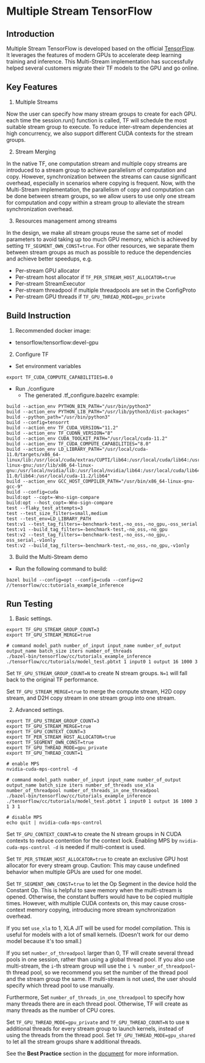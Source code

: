 # **Multiple Stream TensorFlow**

## **Introduction**
Multiple Stream TensorFlow is developed based on the official [TensorFlow](https://github.com/tensorflow/tensorflow). It leverages the features of modern GPUs to accelerate deep learning training and inference. This Multi-Stream implementation has successfully helped several customers migrate their TF models to the GPU and go online.

## **Key Features**

1. Multiple Streams

Now the user can specify how many stream groups to create for each GPU. each time the session.run() function is called, TF will schedule the most suitable stream group to execute. To reduce inter-stream dependencies at high concurrency, we also support different CUDA contexts for the stream groups.

2. Stream Merging

In the native TF, one computation stream and multiple copy streams are introduced to a stream group to achieve parallelism of computation and copy. However, synchronization between the streams can cause significant overhead, especially in scenarios where copying is frequent. Now, with the Multi-Stream implementation, the parallelism of copy and computation can be done between stream groups, so we allow users to use only one stream for computation and copy within a stream group to alleviate the stream synchronization overhead.

3. Resources management among streams

In the design, we make all stream groups reuse the same set of model parameters to avoid taking up too much GPU memory, which is achieved by setting `TF_SEGMENT_OWN_CONST=true`. For other resources, we separate them between stream groups as much as possible to reduce the dependencies and achieve better speedups, e.g.

* Per-stream GPU allocator
* Per-stream host allocator if `TF_PER_STREAM_HOST_ALLOCATOR=true`
* Per-stream StreamExecutor
* Per-stream threadpool if multiple threadpools are set in the ConfigProto
* Per-stream GPU threads if `TF_GPU_THREAD_MODE=gpu_private`

## **Build Instruction**
1. Recommended docker image:
  - tensorflow/tensorflow:devel-gpu

2. Configure TF

* Set environment variables
```
export TF_CUDA_COMPUTE_CAPABILITIES=8.0
```
* Run ./configure
  - The generated .tf\_configure.bazelrc example:

```
build --action_env PYTHON_BIN_PATH="/usr/bin/python3"
build --action_env PYTHON_LIB_PATH="/usr/lib/python3/dist-packages"
build --python_path="/usr/bin/python3"
build --config=tensorrt
build --action_env TF_CUDA_VERSION="11.2"
build --action_env TF_CUDNN_VERSION="8"
build --action_env CUDA_TOOLKIT_PATH="/usr/local/cuda-11.2"
build --action_env TF_CUDA_COMPUTE_CAPABILITIES="8.0"
build --action_env LD_LIBRARY_PATH="/usr/local/cuda-11.0/targets/x86_64-linux/lib:/usr/local/cuda/extras/CUPTI/lib64:/usr/local/cuda/lib64:/usr/include/x86_64-linux-gnu:/usr/lib/x86_64-linux-gnu:/usr/local/nvidia/lib:/usr/local/nvidia/lib64:/usr/local/cuda/lib64/stubs:/usr/local/cuda-11.0/lib64:/usr/local/cuda-11.2/lib64"
build --action_env GCC_HOST_COMPILER_PATH="/usr/bin/x86_64-linux-gnu-gcc-9"
build --config=cuda
build:opt --copt=-Wno-sign-compare
build:opt --host_copt=-Wno-sign-compare
test --flaky_test_attempts=3
test --test_size_filters=small,medium
test --test_env=LD_LIBRARY_PATH
test:v1 --test_tag_filters=-benchmark-test,-no_oss,-no_gpu,-oss_serial
test:v1 --build_tag_filters=-benchmark-test,-no_oss,-no_gpu
test:v2 --test_tag_filters=-benchmark-test,-no_oss,-no_gpu,-oss_serial,-v1only
test:v2 --build_tag_filters=-benchmark-test,-no_oss,-no_gpu,-v1only
```

3. Build the Multi-Stream demo

* Run the following command to build:

```
bazel build --config=opt --config=cuda --config=v2 //tensorflow/cc:tutorials_example_inference
```

## **Run Testing**

1. Basic settings.

```
export TF_GPU_STREAM_GROUP_COUNT=3
export TF_GPU_STREAM_MERGE=true

# command model_path number_of_input input_name number_of_output output_name batch_size iters number_of_threads
./bazel-bin/tensorflow/cc/tutorials_example_inference ./tensorflow/cc/tutorials/model_test.pbtxt 1 input0 1 output 16 1000 3
```

Set `TF_GPU_STREAM_GROUP_COUNT=N` to create N stream groups. `N=1` will fall back to the original TF performance.

Set `TF_GPU_STREAM_MERGE=true` to merge the compute stream, H2D copy stream, and D2H copy stream in one stream group into one stream.

2. Advanced settings.

```
export TF_GPU_STREAM_GROUP_COUNT=3
export TF_GPU_STREAM_MERGE=true
export TF_GPU_CONTEXT_COUNT=3
export TF_PER_STREAM_HOST_ALLOCATOR=true
export TF_SEGMENT_OWN_CONST=true
export TF_GPU_THREAD_MODE=gpu_private
export TF_GPU_THREAD_COUNT=1

# enable MPS
nvidia-cuda-mps-control -d

# command model_path number_of_input input_name number_of_output output_name batch_size iters number_of_threads use_xla number_of_threadpool number_of_threads_in_one_threadpool
./bazel-bin/tensorflow/cc/tutorials_example_inference ./tensorflow/cc/tutorials/model_test.pbtxt 1 input0 1 output 16 1000 3 1 3 1

# disable MPS
echo quit | nvidia-cuda-mps-control
```


Set `TF_GPU_CONTEXT_COUNT=N` to create the N stream groups in N CUDA contexts to reduce contention for the context lock. Enabling MPS by `nvidia-cuda-mps-control -d` is needed if multi-context is used.

Set `TF_PER_STREAM_HOST_ALLOCATOR=true` to create an exclusive GPU host allocator for every stream group. Caution: This may cause undefined behavior when multiple GPUs are used for one model.

Set `TF_SEGMENT_OWN_CONST=true` to let the Op Segment in the device hold the Constant Op. This is helpful to save memory when the multi-stream is opened. Otherwise, the constant buffers would have to be copied multiple times. However, with multiple CUDA contexts on, this may cause cross-context memory copying, introducing more stream synchronization overhead.

If you set `use_xla` to 1, XLA JIT will be used for model compilation. This is useful for models with a lot of small kernels. (Doesn't work for our demo model because it's too small.)

If you set `number_of_threadpool` larger than 0, TF will create several thread pools in one session, rather than using a global thread pool. If you also use multi-stream, the `i`-th stream group will use the `i % number_of_threadpool`-th thread pool, so we recommend you set the number of the thread pool and the stream group the same. If multi-stream is not used, the user should specify which thread pool to use manually.

Furthermore, Set `number_of_threads_in_one_threadpool` to specify how many threads there are in each thread pool. Otherwise, TF will create as many threads as the number of CPU cores.

Set `TF_GPU_THREAD_MODE=gpu_private` and `TF_GPU_THREAD_COUNT=N` to use `N` additional threads for every stream group to launch kernels, instead of using the threads from the thread pool. Set `TF_GPU_THREAD_MODE=gpu_shared` to let all the stream groups share `N` additional threads.

See the **Best Practice** section in the [document](https://docs.google.com/document/d/1yL3lWk_iFKqLTyekkuaiKXZ78I0lPmD5kM1fghHRs4Y/edit?usp=sharing) for more information.
